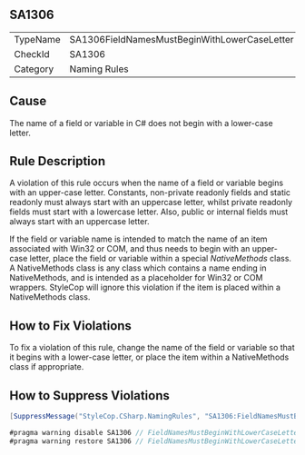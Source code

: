 ﻿## SA1306

<table>
<tr>
  <td>TypeName</td>
  <td>SA1306FieldNamesMustBeginWithLowerCaseLetter</td>
</tr>
<tr>
  <td>CheckId</td>
  <td>SA1306</td>
</tr>
<tr>
  <td>Category</td>
  <td>Naming Rules</td>
</tr>
</table>

## Cause

The name of a field or variable in C# does not begin with a lower-case letter.

## Rule Description

A violation of this rule occurs when the name of a field or variable begins with 
                    an upper-case letter. Constants, non-private readonly fields and static readonly must always start with an uppercase letter, whilst 
                    private readonly fields must start with a lowercase letter. Also, public or internal fields must always start with an uppercase letter.

If the field or variable name is intended to match the name of an item associated with Win32 or COM, and thus needs to begin with an upper-case letter, place the field or variable within a special *NativeMethods* class. A NativeMethods class is any class which contains a name ending in NativeMethods, and is intended as a placeholder for Win32 or COM wrappers. StyleCop will ignore this violation if the item is placed within a NativeMethods class.

## How to Fix Violations

To fix a violation of this rule, change the name of the field or variable so that it begins with a lower-case letter, or place the item within a NativeMethods class if appropriate.

## How to Suppress Violations

```csharp
[SuppressMessage("StyleCop.CSharp.NamingRules", "SA1306:FieldNamesMustBeginWithLowerCaseLetter", Justification = "Reviewed.")]
```

```csharp
#pragma warning disable SA1306 // FieldNamesMustBeginWithLowerCaseLetter
#pragma warning restore SA1306 // FieldNamesMustBeginWithLowerCaseLetter
```

